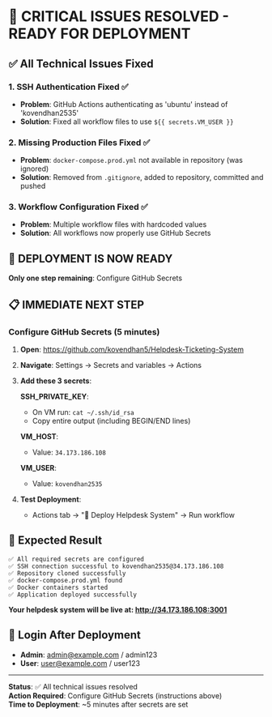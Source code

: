 # 🎯 CRITICAL ISSUES RESOLVED - READY FOR DEPLOYMENT

## ✅ **All Technical Issues Fixed**

### 1. SSH Authentication Fixed ✅

- **Problem**: GitHub Actions authenticating as 'ubuntu' instead of 'kovendhan2535'
- **Solution**: Fixed all workflow files to use `${{ secrets.VM_USER }}`

### 2. Missing Production Files Fixed ✅

- **Problem**: `docker-compose.prod.yml` not available in repository (was ignored)
- **Solution**: Removed from `.gitignore`, added to repository, committed and pushed

### 3. Workflow Configuration Fixed ✅

- **Problem**: Multiple workflow files with hardcoded values
- **Solution**: All workflows now properly use GitHub Secrets

## 🚀 **DEPLOYMENT IS NOW READY**

**Only one step remaining**: Configure GitHub Secrets

## 📋 **IMMEDIATE NEXT STEP**

### Configure GitHub Secrets (5 minutes)

1. **Open**: https://github.com/kovendhan5/Helpdesk-Ticketing-System
2. **Navigate**: Settings → Secrets and variables → Actions
3. **Add these 3 secrets**:

   **SSH_PRIVATE_KEY**:

   - On VM run: `cat ~/.ssh/id_rsa`
   - Copy entire output (including BEGIN/END lines)

   **VM_HOST**:

   - Value: `34.173.186.108`

   **VM_USER**:

   - Value: `kovendhan2535`

4. **Test Deployment**:
   - Actions tab → "🚀 Deploy Helpdesk System" → Run workflow

## 🎯 **Expected Result**

```
✅ All required secrets are configured
✅ SSH connection successful to kovendhan2535@34.173.186.108
✅ Repository cloned successfully
✅ docker-compose.prod.yml found
✅ Docker containers started
✅ Application deployed successfully
```

**Your helpdesk system will be live at: http://34.173.186.108:3001**

## 🔐 **Login After Deployment**

- **Admin**: admin@example.com / admin123
- **User**: user@example.com / user123

---

**Status**: ✅ All technical issues resolved  
**Action Required**: Configure GitHub Secrets (instructions above)  
**Time to Deployment**: ~5 minutes after secrets are set
